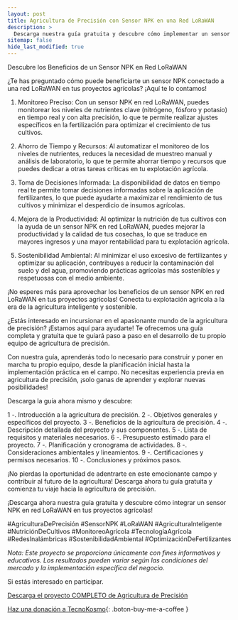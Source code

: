 ```yaml
---
layout: post
title: Agricultura de Precisión con Sensor NPK en una Red LoRaWAN
description: >
  Descarga nuestra guía gratuita y descubre cómo implementar un sensor NPK en red LoRaWAN para mejorar la precisión y eficiencia en la agricultura de precisión
sitemap: false
hide_last_modified: true
---
```


Descubre los Beneficios de un Sensor NPK en Red LoRaWAN

¿Te has preguntado cómo puede beneficiarte un sensor NPK conectado a una red LoRaWAN en tus proyectos agrícolas? ¡Aquí te lo contamos!

1. Monitoreo Preciso: Con un sensor NPK en red LoRaWAN, puedes monitorear los niveles de nutrientes clave (nitrógeno, fósforo y potasio) en tiempo real y con alta precisión, lo que te permite realizar ajustes específicos en la fertilización para optimizar el crecimiento de tus cultivos.

2. Ahorro de Tiempo y Recursos: Al automatizar el monitoreo de los niveles de nutrientes, reduces la necesidad de muestreo manual y análisis de laboratorio, lo que te permite ahorrar tiempo y recursos que puedes dedicar a otras tareas críticas en tu explotación agrícola.

3. Toma de Decisiones Informada: La disponibilidad de datos en tiempo real te permite tomar decisiones informadas sobre la aplicación de fertilizantes, lo que puede ayudarte a maximizar el rendimiento de tus cultivos y minimizar el desperdicio de insumos agrícolas.

4. Mejora de la Productividad: Al optimizar la nutrición de tus cultivos con la ayuda de un sensor NPK en red LoRaWAN, puedes mejorar la productividad y la calidad de tus cosechas, lo que se traduce en mayores ingresos y una mayor rentabilidad para tu explotación agrícola.

5. Sostenibilidad Ambiental: Al minimizar el uso excesivo de fertilizantes y optimizar su aplicación, contribuyes a reducir la contaminación del suelo y del agua, promoviendo prácticas agrícolas más sostenibles y respetuosas con el medio ambiente.

¡No esperes más para aprovechar los beneficios de un sensor NPK en red LoRaWAN en tus proyectos agrícolas! Conecta tu explotación agrícola a la era de la agricultura inteligente y sostenible.

¿Estás interesado en incursionar en el apasionante mundo de la agricultura de precisión? ¡Estamos aquí para ayudarte! Te ofrecemos una guía completa y gratuita que te guiará paso a paso en el desarrollo de tu propio equipo de agricultura de precisión.

Con nuestra guía, aprenderás todo lo necesario para construir y poner en marcha tu propio equipo, desde la planificación inicial hasta la implementación práctica en el campo. No necesitas experiencia previa en agricultura de precisión, ¡solo ganas de aprender y explorar nuevas posibilidades!

Descarga la guía ahora mismo y descubre:

  1 -. Introducción a la agricultura de precisión.
  2 -. Objetivos generales y específicos del proyecto.
  3 -. Beneficios de la agricultura de precisión.
  4 -. Descripción detallada del proyecto y sus componentes.
  5 -. Lista de requisitos y materiales necesarios.
  6 -. Presupuesto estimado para el proyecto.
  7 -. Planificación y cronograma de actividades.
  8 -. Consideraciones ambientales y lineamientos.
  9 -. Certificaciones y permisos necesarios.
  10 -. Conclusiones y próximos pasos.

¡No pierdas la oportunidad de adentrarte en este emocionante campo y contribuir al futuro de la agricultura! Descarga ahora tu guía gratuita y comienza tu viaje hacia la agricultura de precisión.

¡Descarga ahora nuestra guía gratuita y descubre cómo integrar un sensor NPK en red LoRaWAN en tus proyectos agrícolas!

 #AgriculturaDePrecisión #SensorNPK #LoRaWAN #AgriculturaInteligente #NutriciónDeCultivos #MonitoreoAgrícola #TecnologíaAgrícola #RedesInalámbricas
 #SostenibilidadAmbiental #OptimizaciónDeFertilizantes


*Nota: Este proyecto se proporciona únicamente con fines informativos y educativos. Los resultados pueden variar según las condiciones del mercado y la implementación específica del negocio.*

Si estás interesado en participar.

[Descarga el proyecto COMPLETO de Agricultura de Precisión](https://1drv.ms/f/s!AhVZnyMdAn_hgRlMUka19lqxezCX?e=O7kda3)

[Haz una donación a TecnoKosmo](https://www.buymeacoffee.com/nain.taleb){: .boton-buy-me-a-coffee }

<object data="../LoRaWanSensorNPK.pdf" width="100%" height="600" type='application/pdf'></object>
